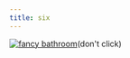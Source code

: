 ```yaml
---
title: six
---
```

<a href="https://www.youtube.com/shorts/Ay8lynMZ4mE">
<img src="https://johntrendler.github.io/learning/assets/image/beverlyhills.jpg" alt="fancy bathroom"></a>(don't click)

